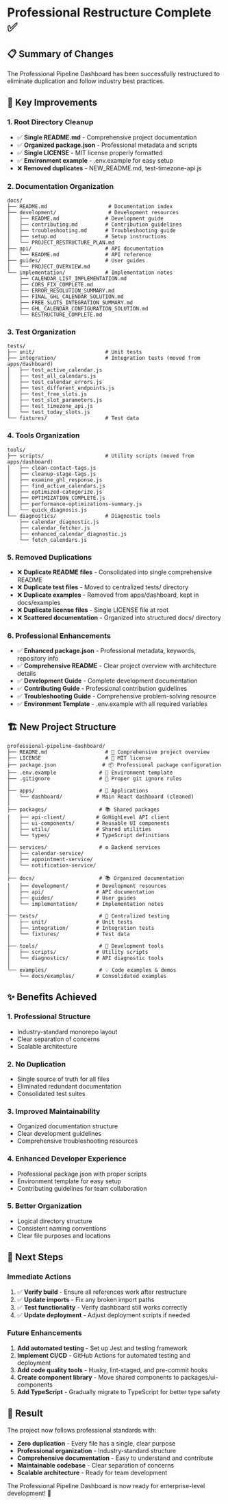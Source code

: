 # Professional Restructure Complete ✅

## 📋 Summary of Changes

The Professional Pipeline Dashboard has been successfully restructured to eliminate duplication and follow industry best practices.

## 🎯 Key Improvements

### 1. Root Directory Cleanup
- ✅ **Single README.md** - Comprehensive project documentation
- ✅ **Organized package.json** - Professional metadata and scripts
- ✅ **Single LICENSE** - MIT license properly formatted
- ✅ **Environment example** - .env.example for easy setup
- ❌ **Removed duplicates** - NEW_README.md, test-timezone-api.js

### 2. Documentation Organization
```
docs/
├── README.md                    # Documentation index
├── development/                 # Development resources
│   ├── README.md               # Development guide
│   ├── contributing.md         # Contribution guidelines  
│   ├── troubleshooting.md      # Troubleshooting guide
│   ├── setup.md                # Setup instructions
│   └── PROJECT_RESTRUCTURE_PLAN.md
├── api/                        # API documentation
│   └── README.md               # API reference
├── guides/                     # User guides
│   └── PROJECT_OVERVIEW.md     
└── implementation/             # Implementation notes
    ├── CALENDAR_LIST_IMPLEMENTATION.md
    ├── CORS_FIX_COMPLETE.md
    ├── ERROR_RESOLUTION_SUMMARY.md
    ├── FINAL_GHL_CALENDAR_SOLUTION.md
    ├── FREE_SLOTS_INTEGRATION_SUMMARY.md
    ├── GHL_CALENDAR_CONFIGURATION_SOLUTION.md
    └── RESTRUCTURE_COMPLETE.md
```

### 3. Test Organization
```
tests/
├── unit/                       # Unit tests
├── integration/                # Integration tests (moved from apps/dashboard)
│   ├── test_active_calendar.js
│   ├── test_all_calendars.js
│   ├── test_calendar_errors.js
│   ├── test_different_endpoints.js
│   ├── test_free_slots.js
│   ├── test_slot_parameters.js
│   ├── test_timezone_api.js
│   └── test_today_slots.js
└── fixtures/                   # Test data
```

### 4. Tools Organization
```
tools/
├── scripts/                    # Utility scripts (moved from apps/dashboard)
│   ├── clean-contact-tags.js
│   ├── cleanup-stage-tags.js
│   ├── examine_ghl_response.js
│   ├── find_active_calendars.js
│   ├── optimized-categorize.js
│   ├── OPTIMIZATION_COMPLETE.js
│   ├── performance-optimizations-summary.js
│   └── quick_diagnosis.js
└── diagnostics/                # Diagnostic tools
    ├── calendar_diagnostic.js
    ├── calendar_fetcher.js
    ├── enhanced_calendar_diagnostic.js
    └── fetch_calendars.js
```

### 5. Removed Duplications
- ❌ **Duplicate README files** - Consolidated into single comprehensive README
- ❌ **Duplicate test files** - Moved to centralized tests/ directory
- ❌ **Duplicate examples** - Removed from apps/dashboard, kept in docs/examples
- ❌ **Duplicate license files** - Single LICENSE file at root
- ❌ **Scattered documentation** - Organized into structured docs/ directory

### 6. Professional Enhancements
- ✅ **Enhanced package.json** - Professional metadata, keywords, repository info
- ✅ **Comprehensive README** - Clear project overview with architecture details
- ✅ **Development Guide** - Complete development documentation
- ✅ **Contributing Guide** - Professional contribution guidelines
- ✅ **Troubleshooting Guide** - Comprehensive problem-solving resource
- ✅ **Environment Template** - .env.example with all required variables

## 🏗️ New Project Structure

```
professional-pipeline-dashboard/
├── README.md                   # 📖 Comprehensive project overview
├── LICENSE                     # 📄 MIT license
├── package.json               # 📦 Professional package configuration
├── .env.example              # 🔧 Environment template
├── .gitignore                # 🚫 Proper git ignore rules
│
├── apps/                     # 🎯 Applications
│   └── dashboard/           # Main React dashboard (cleaned)
│
├── packages/                 # 📚 Shared packages  
│   ├── api-client/          # GoHighLevel API client
│   ├── ui-components/       # Reusable UI components
│   ├── utils/               # Shared utilities
│   └── types/               # TypeScript definitions
│
├── services/                 # ⚙️ Backend services
│   ├── calendar-service/
│   ├── appointment-service/
│   └── notification-service/
│
├── docs/                     # 📚 Organized documentation
│   ├── development/         # Development resources
│   ├── api/                 # API documentation  
│   ├── guides/              # User guides
│   └── implementation/      # Implementation notes
│
├── tests/                    # 🧪 Centralized testing
│   ├── unit/                # Unit tests
│   ├── integration/         # Integration tests
│   └── fixtures/            # Test data
│
├── tools/                    # 🔧 Development tools
│   ├── scripts/             # Utility scripts
│   └── diagnostics/         # API diagnostic tools
│
└── examples/                 # 💡 Code examples & demos
    └── docs/examples/       # Consolidated examples
```

## ✨ Benefits Achieved

### 1. **Professional Structure**
- Industry-standard monorepo layout
- Clear separation of concerns
- Scalable architecture

### 2. **No Duplication**
- Single source of truth for all files
- Eliminated redundant documentation
- Consolidated test suites

### 3. **Improved Maintainability**
- Organized documentation structure
- Clear development guidelines
- Comprehensive troubleshooting resources

### 4. **Enhanced Developer Experience**
- Professional package.json with proper scripts
- Environment template for easy setup
- Contributing guidelines for team collaboration

### 5. **Better Organization**
- Logical directory structure
- Consistent naming conventions
- Clear file purposes and locations

## 🚀 Next Steps

### Immediate Actions
1. ✅ **Verify build** - Ensure all references work after restructure
2. ✅ **Update imports** - Fix any broken import paths
3. ✅ **Test functionality** - Verify dashboard still works correctly
4. ✅ **Update deployment** - Adjust deployment scripts if needed

### Future Enhancements
1. **Add automated testing** - Set up Jest and testing framework
2. **Implement CI/CD** - GitHub Actions for automated testing and deployment
3. **Add code quality tools** - Husky, lint-staged, and pre-commit hooks
4. **Create component library** - Move shared components to packages/ui-components
5. **Add TypeScript** - Gradually migrate to TypeScript for better type safety

## 🎉 Result

The project now follows professional standards with:
- **Zero duplication** - Every file has a single, clear purpose
- **Professional organization** - Industry-standard structure
- **Comprehensive documentation** - Easy to understand and contribute
- **Maintainable codebase** - Clear separation of concerns
- **Scalable architecture** - Ready for team development

The Professional Pipeline Dashboard is now ready for enterprise-level development! 🚀

